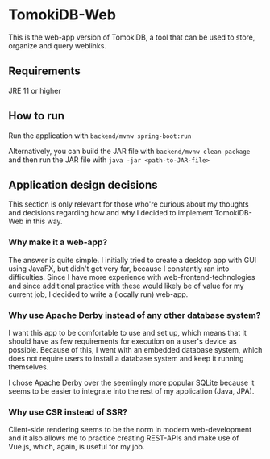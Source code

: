 # TomokiDB-Web

This is the web-app version of TomokiDB, a tool that can be used to store, organize and query weblinks.

## Requirements

JRE 11 or higher

## How to run

Run the application with `backend/mvnw spring-boot:run`

Alternatively, you can build the JAR file with `backend/mvnw clean package` and then run the JAR file with `java -jar <path-to-JAR-file>`

## Application design decisions

This section is only relevant for those who're curious about my thoughts and decisions
regarding how and why I decided to implement TomokiDB-Web in this way.

### Why make it a web-app?

The answer is quite simple. I initially tried to create a desktop app with GUI using JavaFX,
but didn't get very far, because I constantly ran into difficulties.
Since I have more experience with web-frontend-technologies and since additional practice
with these would likely be of value for my current job, I decided to write a (locally run) web-app.

### Why use Apache Derby instead of any other database system?

I want this app to be comfortable to use and set up, which means that it should have
as few requirements for execution on a user's device as possible.
Because of this, I went with an embedded database system, which does not require users
to install a database system and keep it running themselves.

I chose Apache Derby over the seemingly more popular SQLite because it seems to be easier to
integrate into the rest of my application (Java, JPA).

### Why use CSR instead of SSR?

Client-side rendering seems to be the norm in modern web-development and it also allows me
to practice creating REST-APIs and make use of Vue.js, which, again, is useful for my job.
